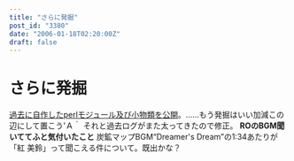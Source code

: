 ```yaml
---
title: "さらに発掘"
post_id: "3380"
date: "2006-01-18T02:20:00Z"
draft: false
---
```


# さらに発掘

[過去に自作したperlモジュール及び小物類を公開](/category/products/apps?tag=forweb)。……もう発掘はいい加減この辺にして置こう'Ａ｀ それと過去ログがまた太ってきたので修正。 **ROのBGM聞いててふと気付いたこと** 炭鉱マップBGM“Dreamer's Dream”の1:34あたりが「紅 美鈴」って聞こえる件について。既出かな？
